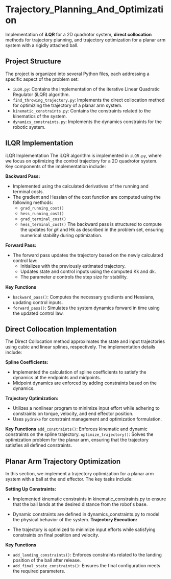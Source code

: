 # Trajectory_Planning_And_Optimization
Implementation of **iLQR** for a 2D quadrotor system, **direct collocation** methods for trajectory planning, and trajectory optimization for a planar arm system with a rigidly attached ball.

## Project Structure

The project is organized into several Python files, each addressing a specific aspect of the problem set:

- `iLQR.py`: Contains the implementation of the iterative Linear Quadratic Regulator (iLQR) algorithm.
- `find_throwing_trajectory.py`: Implements the direct collocation method for optimizing the trajectory of a planar arm system.
- `kinematic_constraints.py`: Contains the constraints related to the kinematics of the system.
- `dynamics_constraints.py`: Implements the dynamics constraints for the robotic system.

## ILQR Implementation
iLQR Implementation
The iLQR algorithm is implemented in `iLQR.py`, where we focus on optimizing the control trajectory for a 2D quadrotor system. Key components of the implementation include:

**Backward Pass:**

- Implemented using the calculated derivatives of the running and terminal costs.
- The gradient and Hessian of the cost function are computed using the following methods:
    - `grad_running_cost()`
    - `hess_running_cost()`
    - `grad_terminal_cost()`
    - `hess_terminal_cost()`
The backward pass is structured to compute the updates for 𝑔𝑘 and Hk as described in the problem set, ensuring numerical stability during optimization.

**Forward Pass:**
- The forward pass updates the trajectory based on the newly calculated control law:
    - Initializes with the previously estimated trajectory.
    - Updates state and control inputs using the computed Kk and dk.
    - The parameter 𝛼 controls the step size for stability.

**Key Functions**

- `backward_pass()`: Computes the necessary gradients and Hessians, updating control inputs.
- `forward_pass()`: Simulates the system dynamics forward in time using the updated control law.

## Direct Collocation Implementation

The Direct Collocation method approximates the state and input trajectories using cubic and linear splines, respectively. The implementation details include:

**Spline Coefficients:**

- Implemented the calculation of spline coefficients to satisfy the dynamics at the endpoints and midpoints.
- Midpoint dynamics are enforced by adding constraints based on the dynamics.
  
**Trajectory Optimization:**

- Utilizes a nonlinear program to minimize input effort while adhering to constraints on torque, velocity, and end effector position.
- Uses `pydrake` for constraint management and optimization formulation.
  
**Key Functions**
`add_constraints()`: Enforces kinematic and dynamic constraints on the spline trajectory.
`optimize_trajectory()`: Solves the optimization problem for the planar arm, ensuring that the trajectory satisfies all defined constraints.

## Planar Arm Trajectory Optimization

In this section, we implement a trajectory optimization for a planar arm system with a ball at the end effector. The key tasks include:

**Setting Up Constraints:**

- Implemented kinematic constraints in kinematic_constraints.py to ensure that the ball lands at the desired distance from the robot's base.
- Dynamic constraints are defined in dynamics_constraints.py to model the physical behavior of the system.
**Trajectory Execution:**

- The trajectory is optimized to minimize input efforts while satisfying constraints on final position and velocity.
  
**Key Functions**
- `add_landing_constraints()`: Enforces constraints related to the landing position of the ball after release.
- `add_final_state_constraints()`: Ensures the final configuration meets the required parameters.
